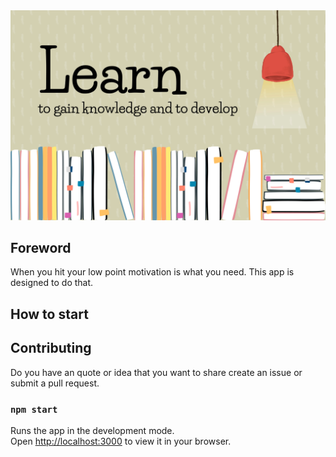 <img src="./src/assets/background1.jpg" alt="30 Seconds of Interviews logo">

## Foreword

When you hit your low point motivation is what you need. This app is designed to do that.

## How to start

## Contributing
Do you have an quote or idea that you want to share create an issue or submit a pull request.


### `npm start`

Runs the app in the development mode.\
Open [http://localhost:3000](http://localhost:3000) to view it in your browser.

